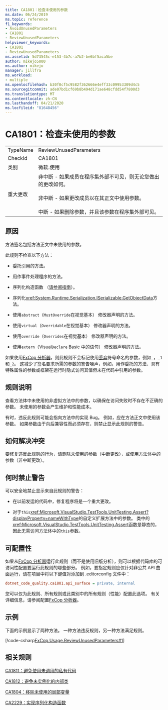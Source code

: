 ```yaml
---
title: CA1801：检查未使用的参数
ms.date: 06/24/2019
ms.topic: reference
f1_keywords:
- AvoidUnusedParameters
- CA1801
- ReviewUnusedParameters
helpviewer_keywords:
- CA1801
- ReviewUnusedParameters
ms.assetid: 5d73545c-e153-4b7c-a7b2-be6bf5aca5be
author: mikejo5000
ms.author: mikejo
manager: jillfra
ms.workload:
- multiple
ms.openlocfilehash: b30f0cf5c9582f362666e4eff33c09953309d4c5
ms.sourcegitcommit: ade07bd1cf69b8b494d171ae648cfdd54f7800d3
ms.translationtype: MT
ms.contentlocale: zh-CN
ms.lasthandoff: 04/21/2020
ms.locfileid: "81648456"
---
```

# <a name="ca1801-review-unused-parameters"></a>CA1801：检查未使用的参数

|||
|-|-|
|TypeName|ReviewUnusedParameters|
|CheckId|CA1801|
|类别|微软.使用|
|重大更改|非中断 - 如果成员在程序集外部不可见，则无论您做出的更改如何。<br /><br /> 非中断 - 如果更改成员以在其正文中使用参数。<br /><br /> 中断 - 如果删除参数，并且该参数在程序集外部可见。|

## <a name="cause"></a>原因

方法签名包括方法正文中未使用的参数。

此规则不检查以下方法：

- 委托引用的方法。

- 用作事件处理程序的方法。

- 序列化构造函数 （[请参阅指南](/dotnet/standard/serialization/serialization-guidelines#supporting-runtime-serialization)）。

- 序列化<xref:System.Runtime.Serialization.ISerializable.GetObjectData>方法。

- 使用`abstract`（`MustOverride`在视觉基本） 修改器声明的方法。

- 使用`virtual`（`Overridable`在视觉基本） 修改器声明的方法。

- 使用`override`（`Overrides`在视觉基本） 修改器声明的方法。

- 使用`extern`（Visual`Declare` Basic 中的语句） 修改器声明的方法。

如果使用[FxCop 分析器](install-fxcop-analyzers.md)，则此规则不会标记使用[丢弃](/dotnet/csharp/discards)符号命名的参数，例如`_`，`_1`和`_2`。 这减少了签名要求所需的参数的警告噪声，例如，用作委托的方法、具有特殊属性的参数或框架在运行时隐式访问其值但未在代码中引用的参数。

## <a name="rule-description"></a>规则说明

查看方法体中未使用的非虚拟方法中的参数，以确保在访问失败时不存在不正确的参数。 未使用的参数会产生维护和性能成本。

有时，违反此规则可能会指向方法中的实现 Bug。 例如，应在方法正文中使用该参数。 如果参数由于向后兼容性而必须存在，则禁止显示此规则的警告。

## <a name="how-to-fix-violations"></a>如何解决冲突

要修复违反此规则的行为，请删除未使用的参数（中断更改），或使用方法体中的参数（非中断更改）。

## <a name="when-to-suppress-warnings"></a>何时禁止警告

可以安全地禁止显示来自此规则的警告：

- 在以前发运的代码中，修复程序将是一个重大更改。

- 对于`this`<xref:Microsoft.VisualStudio.TestTools.UnitTesting.Assert?displayProperty=nameWithType>的自定义扩展方法中的参数。 类中的<xref:Microsoft.VisualStudio.TestTools.UnitTesting.Assert>函数是静态的，因此无需访问方法体中的`this`参数。

## <a name="configurability"></a>可配置性

如果从[FxCop 分析器](install-fxcop-analyzers.md)运行此规则（而不是使用旧版分析），则可以根据代码库的可访问性配置要运行此规则的哪些部分。 例如，要指定规则应仅针对非公共 API 曲面运行，请在项目中将以下键值对添加到 .editorconfig 文件中：

```ini
dotnet_code_quality.ca1801.api_surface = private, internal
```

您可以仅为此规则、所有规则或此类别中的所有规则（性能）配置此选项。 有关详细信息，请参阅配置[FxCop 分析器](configure-fxcop-analyzers.md)。

## <a name="example"></a>示例

下面的示例显示了两种方法。 一种方法违反规则，另一种方法满足规则。

[!code-csharp[FxCop.Usage.ReviewUnusedParameters#1](../code-quality/codesnippet/CSharp/ca1801-review-unused-parameters_1.cs)]

## <a name="related-rules"></a>相关规则

[CA1811：避免使用未调用的私有代码](../code-quality/ca1811.md)

[CA1812：避免未实例化的内部类](../code-quality/ca1812.md)

[CA1804：移除未使用的局部变量](../code-quality/ca1804.md)

[CA2229：实现序列化构造函数](../code-quality/ca2229.md)
